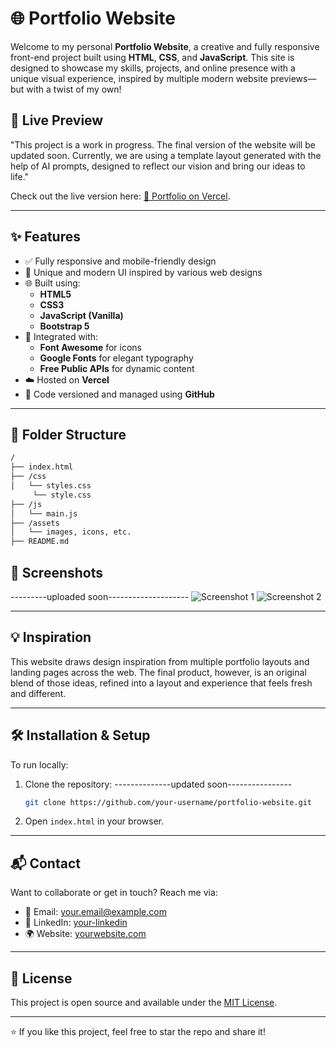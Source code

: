 
# 🌐 Portfolio Website

Welcome to my personal **Portfolio Website**, a creative and fully responsive front-end project built using **HTML**, **CSS**, and **JavaScript**. This site is designed to showcase my skills, projects, and online presence with a unique visual experience, inspired by multiple modern website previews—but with a twist of my own!

## 🚀 Live Preview
"This project is a work in progress. The final version of the website will be updated soon. Currently, we are using a template layout generated with the help of AI prompts, designed to reflect our vision and bring our ideas to life."

Check out the live version here: [🔗 Portfolio on Vercel](https://portfolio-website-ruby-nine-56.vercel.app/).

---

## ✨ Features

- ✅ Fully responsive and mobile-friendly design
- 🎨 Unique and modern UI inspired by various web designs
- 🌐 Built using:
  - **HTML5**
  - **CSS3**
  - **JavaScript (Vanilla)**
  - **Bootstrap 5**
- 🔌 Integrated with:
  - **Font Awesome** for icons
  - **Google Fonts** for elegant typography
  - **Free Public APIs** for dynamic content
- ☁️ Hosted on **Vercel**
- 💾 Code versioned and managed using **GitHub**

---

## 📁 Folder Structure

```bash
/
├── index.html
├── /css
│   └── styles.css
     └── style.css
├── /js
│   └── main.js
├── /assets
│   └── images, icons, etc.
├── README.md
````

## 📸 Screenshots
---------uploaded soon--------------------
![Screenshot 1](https://your-screenshot-link)
![Screenshot 2](https://your-screenshot-link)

---

## 💡 Inspiration

This website draws design inspiration from multiple portfolio layouts and landing pages across the web. The final product, however, is an original blend of those ideas, refined into a layout and experience that feels fresh and different.

---

## 🛠️ Installation & Setup

To run locally:

1. Clone the repository:
--------------updated soon----------------
   ```bash
   git clone https://github.com/your-username/portfolio-website.git
   ```
2. Open `index.html` in your browser.

---

## 📬 Contact

Want to collaborate or get in touch? Reach me via:

* 📧 Email: [your.email@example.com](mailto:your.email@example.com)
* 💼 LinkedIn: [your-linkedin](https://linkedin.com/in/your-username)
* 🌍 Website: [yourwebsite.com](https://yourwebsite.com)

---

## 📄 License

This project is open source and available under the [MIT License](LICENSE).

---

⭐ If you like this project, feel free to star the repo and share it!

```

